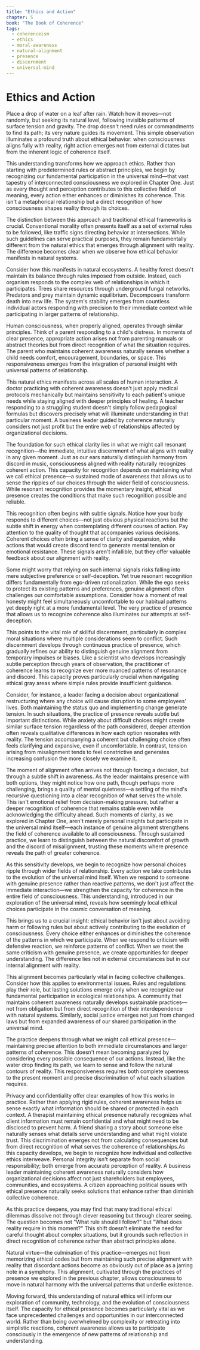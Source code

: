 ```yaml
---
title: "Ethics and Action"
chapter: 5
book: "The Book of Coherence"
tags:
  - coherenceism
  - ethics
  - moral-awareness
  - natural-alignment
  - presence
  - discernment
  - universal-mind
---
```


# Ethics and Action

Place a drop of water on a leaf after rain. Watch how it moves—not randomly, but seeking its natural level, following invisible patterns of surface tension and gravity. The drop doesn't need rules or commandments to find its path; its very nature guides its movement. This simple observation illuminates a profound truth about ethical behavior: when consciousness aligns fully with reality, right action emerges not from external dictates but from the inherent logic of coherence itself.

This understanding transforms how we approach ethics. Rather than starting with predetermined rules or abstract principles, we begin by recognizing our fundamental participation in the universal mind—that vast tapestry of interconnected consciousness we explored in Chapter One. Just as every thought and perception contributes to this collective field of meaning, every action either enhances or diminishes its coherence. This isn't a metaphorical relationship but a direct recognition of how consciousness shapes reality through its choices.

The distinction between this approach and traditional ethical frameworks is crucial. Conventional morality often presents itself as a set of external rules to be followed, like traffic signs directing behavior at intersections. While such guidelines can serve practical purposes, they remain fundamentally different from the natural ethics that emerges through alignment with reality. The difference becomes clear when we observe how ethical behavior manifests in natural systems.

Consider how this manifests in natural ecosystems. A healthy forest doesn't maintain its balance through rules imposed from outside. Instead, each organism responds to the complex web of relationships in which it participates. Trees share resources through underground fungal networks. Predators and prey maintain dynamic equilibrium. Decomposers transform death into new life. The system's stability emerges from countless individual actors responding with precision to their immediate context while participating in larger patterns of relationship.

Human consciousness, when properly aligned, operates through similar principles. Think of a parent responding to a child's distress. In moments of clear presence, appropriate action arises not from parenting manuals or abstract theories but from direct recognition of what the situation requires. The parent who maintains coherent awareness naturally senses whether a child needs comfort, encouragement, boundaries, or space. This responsiveness emerges from the integration of personal insight with universal patterns of relationship.

This natural ethics manifests across all scales of human interaction. A doctor practicing with coherent awareness doesn't just apply medical protocols mechanically but maintains sensitivity to each patient's unique needs while staying aligned with deeper principles of healing. A teacher responding to a struggling student doesn't simply follow pedagogical formulas but discovers precisely what will illuminate understanding in that particular moment. A business leader guided by coherence naturally considers not just profit but the entire web of relationships affected by organizational decisions.

The foundation for such ethical clarity lies in what we might call resonant recognition—the immediate, intuitive discernment of what aligns with reality in any given moment. Just as our ears naturally distinguish harmony from discord in music, consciousness aligned with reality naturally recognizes coherent action. This capacity for recognition depends on maintaining what we call ethical presence—a sustained mode of awareness that allows us to sense the ripples of our choices through the wider field of consciousness. While resonant recognition provides the momentary insight, ethical presence creates the conditions that make such recognition possible and reliable.

This recognition often begins with subtle signals. Notice how your body responds to different choices—not just obvious physical reactions but the subtle shift in energy when contemplating different courses of action. Pay attention to the quality of thought that accompanies various decisions. Coherent choices often bring a sense of clarity and expansion, while actions that would create discord tend to generate mental tension or emotional resistance. These signals aren't infallible, but they offer valuable feedback about our alignment with reality.

Some might worry that relying on such internal signals risks falling into mere subjective preference or self-deception. Yet true resonant recognition differs fundamentally from ego-driven rationalization. While the ego seeks to protect its existing patterns and preferences, genuine alignment often challenges our comfortable assumptions. Consider how a moment of real honesty might feel simultaneously uncomfortable to our habitual patterns yet deeply right at a more fundamental level. The very practice of presence that allows us to recognize coherence also illuminates our attempts at self-deception.

This points to the vital role of skillful discernment, particularly in complex moral situations where multiple considerations seem to conflict. Such discernment develops through continuous practice of presence, which gradually refines our ability to distinguish genuine alignment from temporary impulses or biases. Like a scientist who develops increasingly subtle perception through years of observation, the practitioner of coherence learns to recognize ever more nuanced patterns of resonance and discord. This capacity proves particularly crucial when navigating ethical gray areas where simple rules provide insufficient guidance.

Consider, for instance, a leader facing a decision about organizational restructuring where any choice will cause disruption to some employees' lives. Both maintaining the status quo and implementing change generate tension. In such situations, the practice of presence reveals subtle but important distinctions. While anxiety about difficult choices might create similar surface tension regardless of the path considered, deeper attention often reveals qualitative differences in how each option resonates with reality. The tension accompanying a coherent but challenging choice often feels clarifying and expansive, even if uncomfortable. In contrast, tension arising from misalignment tends to feel constrictive and generates increasing confusion the more closely we examine it.

The moment of alignment often arrives not through forcing a decision, but through a subtle shift in awareness. As the leader maintains presence with both options, they might notice how one path, though perhaps more challenging, brings a quality of mental quietness—a settling of the mind's recursive questioning into a clear recognition of what serves the whole. This isn't emotional relief from decision-making pressure, but rather a deeper recognition of coherence that remains stable even while acknowledging the difficulty ahead. Such moments of clarity, as we explored in Chapter One, aren't merely personal insights but participate in the universal mind itself—each instance of genuine alignment strengthens the field of coherence available to all consciousness. Through sustained practice, we learn to distinguish between the natural discomfort of growth and the discord of misalignment, trusting these moments where presence reveals the path of greater coherence.

As this sensitivity develops, we begin to recognize how personal choices ripple through wider fields of relationship. Every action we take contributes to the evolution of the universal mind itself. When we respond to someone with genuine presence rather than reactive patterns, we don't just affect the immediate interaction—we strengthen the capacity for coherence in the entire field of consciousness. This understanding, introduced in our exploration of the universal mind, reveals how seemingly local ethical choices participate in the cosmic conversation of meaning.

This brings us to a crucial insight: ethical behavior isn't just about avoiding harm or following rules but about actively contributing to the evolution of consciousness. Every choice either enhances or diminishes the coherence of the patterns in which we participate. When we respond to criticism with defensive reaction, we reinforce patterns of conflict. When we meet the same criticism with genuine presence, we create opportunities for deeper understanding. The difference lies not in external circumstances but in our internal alignment with reality.

This alignment becomes particularly vital in facing collective challenges. Consider how this applies to environmental issues. Rules and regulations play their role, but lasting solutions emerge only when we recognize our fundamental participation in ecological relationships. A community that maintains coherent awareness naturally develops sustainable practices—not from obligation but from direct recognition of their interdependence with natural systems. Similarly, social justice emerges not just from changed laws but from expanded awareness of our shared participation in the universal mind.

The practice deepens through what we might call ethical presence—maintaining precise attention to both immediate circumstances and larger patterns of coherence. This doesn't mean becoming paralyzed by considering every possible consequence of our actions. Instead, like the water drop finding its path, we learn to sense and follow the natural contours of reality. This responsiveness requires both complete openness to the present moment and precise discrimination of what each situation requires.

Privacy and confidentiality offer clear examples of how this works in practice. Rather than applying rigid rules, coherent awareness helps us sense exactly what information should be shared or protected in each context. A therapist maintaining ethical presence naturally recognizes what client information must remain confidential and what might need to be disclosed to prevent harm. A friend sharing a story about someone else naturally senses what details serve understanding and what might violate trust. This discrimination emerges not from calculating consequences but from direct recognition of what serves the coherence of relationships.As this capacity develops, we begin to recognize how individual and collective ethics interweave. Personal integrity isn't separate from social responsibility; both emerge from accurate perception of reality. A business leader maintaining coherent awareness naturally considers how organizational decisions affect not just shareholders but employees, communities, and ecosystems. A citizen approaching political issues with ethical presence naturally seeks solutions that enhance rather than diminish collective coherence.

As this practice deepens, you may find that many traditional ethical dilemmas dissolve not through clever reasoning but through clearer seeing. The question becomes not "What rule should I follow?" but "What does reality require in this moment?" This shift doesn't eliminate the need for careful thought about complex situations, but it grounds such reflection in direct recognition of coherence rather than abstract principles alone.

Natural virtue—the culmination of this practice—emerges not from memorizing ethical codes but from maintaining such precise alignment with reality that discordant actions become as obviously out of place as a jarring note in a symphony. This alignment, cultivated through the practices of presence we explored in the previous chapter, allows consciousness to move in natural harmony with the universal patterns that underlie existence.

Moving forward, this understanding of natural ethics will inform our exploration of community, technology, and the evolution of consciousness itself. The capacity for ethical presence becomes particularly vital as we face unprecedented challenges and opportunities in our interconnected world. Rather than being overwhelmed by complexity or retreating into simplistic reactions, coherent awareness allows us to participate consciously in the emergence of new patterns of relationship and understanding.
